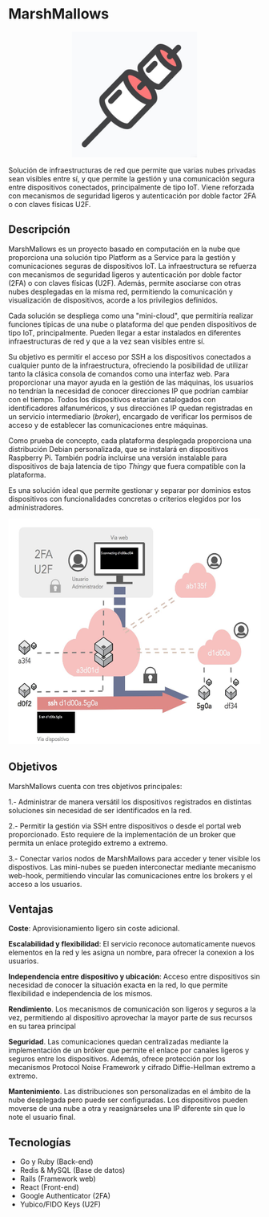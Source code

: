 # MarshMallows

<p align="center">
  <img width="250" height="250" src="docs/assets/img/logo.png">
</p>

Solución de infraestructuras de red que permite que varias nubes privadas sean visibles entre sí, y que permite la gestión y una comunicación segura entre dispositivos conectados, principalmente de tipo IoT. Viene reforzada con mecanismos de seguridad ligeros y autenticación por doble factor 2FA o con claves físicas U2F.

## Descripción

MarshMallows es un proyecto basado en computación en la nube que proporciona una solución tipo Platform as a Service para la gestión y comunicaciones seguras de dispositivos IoT. La infraestructura se refuerza con mecanismos de seguridad ligeros y autenticación por doble factor (2FA) o con claves físicas (U2F). Además, permite asociarse con otras nubes desplegadas en la misma red, permitiendo la comunicación y visualización de dispositivos, acorde a los privilegios definidos.

Cada solución se despliega como una "mini-cloud", que permitiría realizar funciones típicas de una nube o plataforma del que penden dispositivos de tipo IoT, principalmente. Pueden llegar a estar instalados en diferentes infraestructuras de red y que a la vez sean visibles entre sí.

Su objetivo es permitir el acceso por SSH a los dispositivos conectados a cualquier punto de la infraestructura, ofreciendo la posibilidad de utilizar tanto la clásica consola de comandos como una interfaz web. Para proporcionar una mayor ayuda en la gestión de las máquinas, los usuarios no tendrían la necesidad de conocer direcciones IP que podrían cambiar con el tiempo. Todos los dispositivos estarían catalogados con identificadores alfanuméricos, y sus direcciónes IP quedan registradas en un servicio intermediario (_broker_), encargado de verificar los permisos de acceso y de establecer las comunicaciones entre máquinas.

Como prueba de concepto, cada plataforma desplegada proporciona una distribución Debian personalizada, que se instalará en dispositivos Raspberry Pi. También podría incluirse una versión instalable para dispositivos de baja latencia de tipo _Thingy_ que fuera compatible con la plataforma.

Es una solución ideal que permite gestionar y separar por dominios estos dispositivos con funcionalidades concretas o criterios elegidos por los administradores.

<p align="center">
  <img  height="450" src="docs/assets/img/infr_schema.png">
</p>


## Objetivos
MarshMallows cuenta con tres objetivos principales:

1.- Administrar de manera versátil los dispositivos registrados en distintas soluciones sin necesidad de ser identificados en la red.

2.- Permitir la gestión via SSH entre dispositivos o desde el portal web proporcionado. Esto requiere de la implementación de un broker que permita un enlace protegido extremo a extremo.

3.- Conectar varios nodos de MarshMallows para acceder y tener visible los dispostivos. Las mini-nubes se pueden interconectar mediante mecanismo web-hook, permitiendo vincular las comunicaciones entre los brokers y el acceso a los usuarios.

## Ventajas

**Coste**: Aprovisionamiento ligero sin coste adicional.

**Escalabilidad y flexibilidad**: El servicio reconoce automaticamente nuevos elementos en la red y les asigna un nombre, para ofrecer la conexion a los usuarios.

**Independencia entre dispositivo y ubicación**: Acceso entre dispositivos sin necesidad de conocer la situación exacta en la red, lo que permite flexibilidad e independencia de los mismos.

**Rendimiento**. Los mecanismos de comunicación son ligeros y seguros a la vez, permitiendo al dispositivo aprovechar la mayor parte de sus recursos en su tarea principal

**Seguridad**. Las comunicaciones quedan centralizadas mediante la implementación de un bróker que permite el enlace por canales ligeros y seguros entre los dispositivos. Además, ofrece protección por los mecanismos Protocol Noise Framework y cifrado Diffie-Hellman extremo a extremo.

**Mantenimiento**. Las distribuciones son personalizadas en el ámbito de la nube desplegada pero puede ser configuradas. Los dispositivos pueden moverse de una nube a otra y reasignárseles una IP diferente sin que lo note el usuario final.


## Tecnologías
- Go y Ruby (Back-end)
- Redis & MySQL (Base de datos)
- Rails (Framework web)
- React (Front-end)
- Google Authenticator (2FA)
- Yubico/FIDO Keys (U2F)

